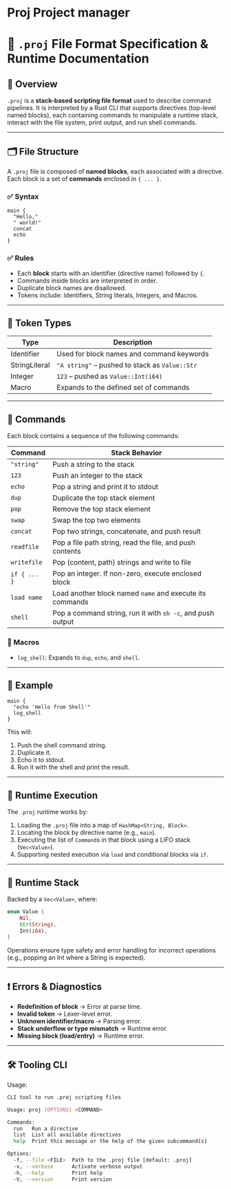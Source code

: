 # Proj Project manager

# 📄 `.proj` File Format Specification & Runtime Documentation

## 🔧 Overview

`.proj` is a **stack-based scripting file format** used to describe command pipelines. It is interpreted by a Rust CLI that supports directives (top-level named blocks), each containing commands to manipulate a runtime stack, interact with the file system, print output, and run shell commands.

---

## 🗂️ File Structure

A `.proj` file is composed of **named blocks**, each associated with a directive. Each block is a set of **commands** enclosed in `{ ... }`.

### ✅ Syntax

```proj
main {
  "Hello,"
  " world!"
  concat
  echo
}
```

### ✅ Rules

* Each **block** starts with an identifier (directive name) followed by `{`.
* Commands inside blocks are interpreted in order.
* Duplicate block names are disallowed.
* Tokens include: Identifiers, String literals, Integers, and Macros.

---

## 🔣 Token Types

| Type          | Description                                    |
| ------------- | ---------------------------------------------- |
| Identifier    | Used for block names and command keywords      |
| StringLiteral | `"A string"` – pushed to stack as `Value::Str` |
| Integer       | `123` – pushed as `Value::Int(i64)`            |
| Macro         | Expands to the defined set of commands         |

---

## 🔧 Commands

Each block contains a sequence of the following commands:

| Command      | Stack Behavior                                             |
| ------------ | ---------------------------------------------------------- |
| `"string"`   | Push a string to the stack                                 |
| `123`        | Push an integer to the stack                               |
| `echo`       | Pop a string and print it to stdout                        |
| `dup`        | Duplicate the top stack element                            |
| `pop`        | Remove the top stack element                               |
| `swap`       | Swap the top two elements                                  |
| `concat`     | Pop two strings, concatenate, and push result              |
| `readfile`   | Pop a file path string, read the file, and push contents   |
| `writefile`  | Pop (content, path) strings and write to file              |
| `if { ... }` | Pop an integer. If non-zero, execute enclosed block        |
| `load name`  | Load another block named `name` and execute its commands   |
| `shell`      | Pop a command string, run it with `sh -c`, and push output |

### 🧠 Macros

* `log_shell`: Expands to `dup`, `echo`, and `shell`.

---

## 📁 Example

```proj
main {
  "echo 'Hello from Shell'"
  log_shell
}
```

This will:

1. Push the shell command string.
2. Duplicate it.
3. Echo it to stdout.
4. Run it with the shell and print the result.

---

## 🧵 Runtime Execution

The `.proj` runtime works by:

1. Loading the `.proj` file into a map of `HashMap<String, Block>`.
2. Locating the block by directive name (e.g., `main`).
3. Executing the list of `Command`s in that block using a LIFO stack (`Vec<Value>`).
4. Supporting nested execution via `load` and conditional blocks via `if`.

---

## 🧱 Runtime Stack

Backed by a `Vec<Value>`, where:

```rust
enum Value {
    Nil,
    Str(String),
    Int(i64),
}
```

Operations ensure type safety and error handling for incorrect operations (e.g., popping an Int where a String is expected).

---

## ❗ Errors & Diagnostics

* **Redefinition of block** → Error at parse time.
* **Invalid token** → Lexer-level error.
* **Unknown identifier/macro** → Parsing error.
* **Stack underflow or type mismatch** → Runtime error.
* **Missing block (load/entry)** → Runtime error.

---

## 🛠️ Tooling CLI

Usage:

```sh
CLI tool to run .proj scripting files

Usage: proj [OPTIONS] <COMMAND>

Commands:
  run   Run a directive
  list  List all available directives
  help  Print this message or the help of the given subcommand(s)

Options:
  -f, --file <FILE>  Path to the .proj file [default: .proj]
  -v, --verbose      Activate verbose output
  -h, --help         Print help
  -V, --version      Print version
```
